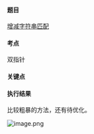 #### 题目

[增减字符串匹配](https://leetcode.cn/problems/di-string-match/)

#### 考点

双指针

#### 关键点


#### 执行结果

比较粗暴的方法，还有待优化。

![image.png](https://pic.leetcode-cn.com/1652076263-EtfXhh-image.png)
